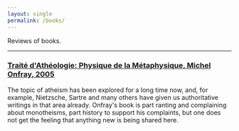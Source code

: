 ```yaml
---
layout: single
permalink: /books/
---
```


Reviews of books.

<hr class="rounded">
<h3>
<a href="https://www.amazon.com/Traite-dAtheologie-Metaphysique-Michel-Onfray/dp/2246648017">Traité d'Athéologie: Physique de la Métaphysique, Michel Onfray, 2005</a>
</h3>
The topic of atheism has been explored for a long time now, and, for example, Nietzsche, Sartre and many others have given us authoritative writings in that area already. Onfray's book is part ranting and complaining about monotheisms, part history to support his complaints, but one does not get the feeling that anything new is being shared here. 


